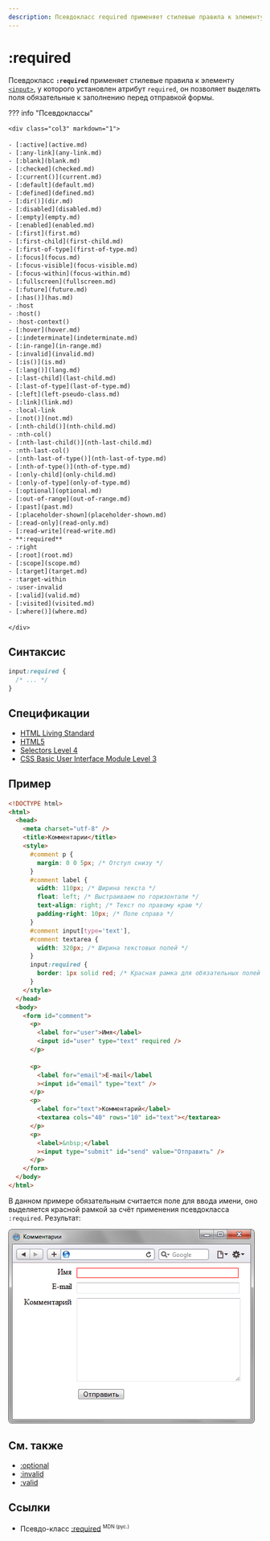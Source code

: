 ```yaml
---
description: Псевдокласс required применяет стилевые правила к элементу input, у которого установлен атрибут required
---
```


# :required

Псевдокласс **`:required`** применяет стилевые правила к элементу [`<input>`](/html/input/), у которого установлен атрибут `required`, он позволяет выделять поля обязательные к заполнению перед отправкой формы.

??? info "Псевдоклассы"

    <div class="col3" markdown="1">

    - [:active](active.md)
    - [:any-link](any-link.md)
    - [:blank](blank.md)
    - [:checked](checked.md)
    - [:current()](current.md)
    - [:default](default.md)
    - [:defined](defined.md)
    - [:dir()](dir.md)
    - [:disabled](disabled.md)
    - [:empty](empty.md)
    - [:enabled](enabled.md)
    - [:first](first.md)
    - [:first-child](first-child.md)
    - [:first-of-type](first-of-type.md)
    - [:focus](focus.md)
    - [:focus-visible](focus-visible.md)
    - [:focus-within](focus-within.md)
    - [:fullscreen](fullscreen.md)
    - [:future](future.md)
    - [:has()](has.md)
    - :host
    - :host()
    - :host-context()
    - [:hover](hover.md)
    - [:indeterminate](indeterminate.md)
    - [:in-range](in-range.md)
    - [:invalid](invalid.md)
    - [:is()](is.md)
    - [:lang()](lang.md)
    - [:last-child](last-child.md)
    - [:last-of-type](last-of-type.md)
    - [:left](left-pseudo-class.md)
    - [:link](link.md)
    - :local-link
    - [:not()](not.md)
    - [:nth-child()](nth-child.md)
    - :nth-col()
    - [:nth-last-child()](nth-last-child.md)
    - :nth-last-col()
    - [:nth-last-of-type()](nth-last-of-type.md)
    - [:nth-of-type()](nth-of-type.md)
    - [:only-child](only-child.md)
    - [:only-of-type](only-of-type.md)
    - [:optional](optional.md)
    - [:out-of-range](out-of-range.md)
    - [:past](past.md)
    - [:placeholder-shown](placeholder-shown.md)
    - [:read-only](read-only.md)
    - [:read-write](read-write.md)
    - **:required**
    - :right
    - [:root](root.md)
    - [:scope](scope.md)
    - [:target](target.md)
    - :target-within
    - :user-invalid
    - [:valid](valid.md)
    - [:visited](visited.md)
    - [:where()](where.md)

    </div>

## Синтаксис

```css
input:required {
  /* ... */
}
```

## Спецификации

- [HTML Living Standard](https://html.spec.whatwg.org/multipage/semantics-other.html#selector-required)
- [HTML5](https://www.w3.org/TR/html50/disabled-elements.html#selector-required)
- [Selectors Level 4](https://drafts.csswg.org/selectors-4/#opt-pseudos)
- [CSS Basic User Interface Module Level 3](https://drafts.csswg.org/css-ui-3/#pseudo-required-value)

## Пример

```html
<!DOCTYPE html>
<html>
  <head>
    <meta charset="utf-8" />
    <title>Комментарии</title>
    <style>
      #comment p {
        margin: 0 0 5px; /* Отступ снизу */
      }
      #comment label {
        width: 110px; /* Ширина текста */
        float: left; /* Выстраиваем по горизонтали */
        text-align: right; /* Текст по правому краю */
        padding-right: 10px; /* Поле справа */
      }
      #comment input[type='text'],
      #comment textarea {
        width: 320px; /* Ширина текстовых полей */
      }
      input:required {
        border: 1px solid red; /* Красная рамка для обязательных полей */
      }
    </style>
  </head>
  <body>
    <form id="comment">
      <p>
        <label for="user">Имя</label>
        <input id="user" type="text" required />
      </p>

      <p>
        <label for="email">E-mail</label
        ><input id="email" type="text" />
      </p>
      <p>
        <label for="text">Комментарий</label>
        <textarea cols="40" rows="10" id="text"></textarea>
      </p>
      <p>
        <label>&nbsp;</label
        ><input type="submit" id="send" value="Отправить" />
      </p>
    </form>
  </body>
</html>
```

В данном примере обязательным считается поле для ввода имени, оно выделяется красной рамкой за счёт применения псевдокласса `:required`. Результат:

![Использование псевдокласса :required](css_required.png)

## См. также

- [:optional](optional.md)
- [:invalid](invalid.md)
- [:valid](valid.md)

## Ссылки

- Псевдо-класс [:required](https://developer.mozilla.org/ru/docs/Web/CSS/:required) <sup><small>MDN (рус.)</small></sup>
